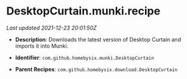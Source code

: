 # DesktopCurtain.munki.recipe

_Last updated 2021-12-23 20:01:50Z_

- **Description**: Downloads the latest version of Desktop Curtain and imports it into Munki.

- **Identifier**: `com.github.homebysix.munki.DesktopCurtain`

- **Parent Recipes**: `com.github.homebysix.download.DesktopCurtain`
